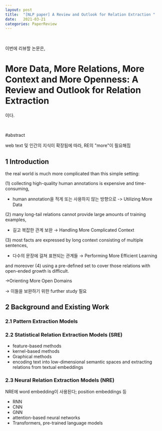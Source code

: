 ```yaml
---
layout: post
title:  "[NLP paper] A Review and Outlook for Relation Extraction "
date:   2021-03-21
categories: PaperReview
---
```


<br>

이번에 리뷰할 논문은,


# More Data, More Relations, More Context and More Openness: A Review and Outlook for Relation Extraction

이다.


<br>

#abstract

web text 및 인간의 지식이 확장됨에 따라, RE의 "more"이 필요해짐

## 1 Introduction

the real world is much more complicated than this simple setting:

(1) collecting high-quality human annotations is expensive and time-consuming,

- human annotation을 적게 또는 사용하지 않는 방향으로 -> Utilizing More Data

(2) many long-tail relations cannot provide large amounts of training examples,

- 길고 복잡한 관계 보완 → Handling More Complicated Context

(3) most facts are expressed by long context consisting of multiple sentences,

- 다수의 문장에 걸쳐 표현되는 관계들 → Performing More Efficient Learning

and moreover (4) using a pre-defined set to cover those relations with open-ended growth is difficult.

   →Orienting More Open Domains

→ 이들을 보완하기 위한 further study 필요

## 2 Background and Existing Work

### 2.1 Pattern Extraction Models

### 2.2 Statistical Relation Extraction Models (SRE)

- feature-based methods
- kernel-based methods
- Graphical methods
- encoding text into low-dimensional semantic spaces and extracting relations from textual embeddings

### 2.3 Neural Relation Extraction Models (NRE)

NRE에 word embedding이 사용된다; position embeddings 등

- RNN
- CNN
- GNN
- attention-based neural networks
- Transformers, pre-trained language models

<br>
